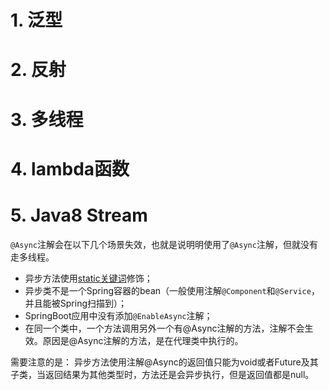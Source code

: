 # 1. 泛型



# 2. 反射



# 3. 多线程




# 4. lambda函数



# 5.  Java8 Stream

`@Async`注解会在以下几个场景失效，也就是说明明使用了`@Async`注解，但就没有走多线程。

- 异步方法使用[static关键词](https://www.zhihu.com/search?q=static关键词&search_source=Entity&hybrid_search_source=Entity&hybrid_search_extra={"sourceType"%3A"article"%2C"sourceId"%3A134636915})修饰；
- 异步类不是一个Spring容器的bean（一般使用注解`@Component`和`@Service`，并且能被Spring扫描到）；
- SpringBoot应用中没有添加`@EnableAsync`注解；
- 在同一个类中，一个方法调用另外一个有@Async注解的方法，注解不会生效。原因是@Async注解的方法，是在代理类中执行的。

需要注意的是： 异步方法使用注解@Async的返回值只能为void或者Future及其子类，当返回结果为其他类型时，方法还是会异步执行，但是返回值都是null。



